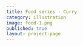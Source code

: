 ```yaml
---
title: Food series - Curry
category: illustration
image: food-1.png
published: true
layout: project-page
---
```

